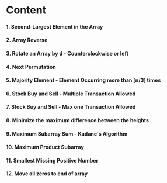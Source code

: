 # Content
#### 1. Second-Largest Element in the Array
#### 2. Array Reverse
#### 3. Rotate an Array by d - Counterclockwise or left
#### 4. Next Permutation
#### 5. Majority Element - Element Occurring more than [n/3] times
#### 6. Stock Buy and Sell - Multiple Transaction Allowed 
#### 7. Stock Buy and Sell - Max one Transaction Allowed
#### 8. Minimize the maximum difference between the heights
#### 9. Maximum Subarray Sum - Kadane's Algorithm
#### 10. Maximum Product Subarray
#### 11. Smallest Missing Positive Number
#### 12. Move all zeros to end of array